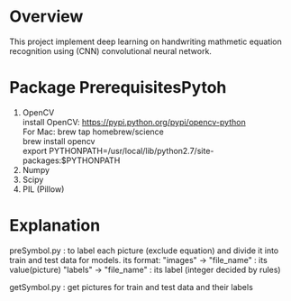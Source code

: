 # Overview
This project implement deep learning on handwriting mathmetic equation recognition using (CNN) convolutional neural network.

# Package PrerequisitesPytoh
1. OpenCV
<br>install OpenCV: https://pypi.python.org/pypi/opencv-python
<br>For Mac:
      brew tap homebrew/science<br>
      brew install opencv<br>
      export PYTHONPATH=/usr/local/lib/python2.7/site-packages:$PYTHONPATH<br>
1. Numpy
1. Scipy
1. PIL (Pillow)


# Explanation
  preSymbol.py : to label each picture (exclude equation) and divide it into
  train and test data for models.
  its format: "images" -> "file_name" : its value(picture)
              "labels" -> "file_name" : its label (integer decided by rules)

  getSymbol.py : get pictures for train and test data and their labels

  
